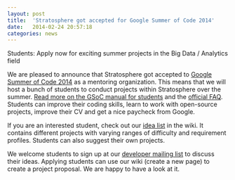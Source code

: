 ```yaml
---
layout: post
title:  'Stratosphere got accepted for Google Summer of Code 2014'
date:   2014-02-24 20:57:18
categories: news
---
```


<div class="lead">Students: Apply now for exciting summer projects in the Big Data / Analytics field</div>

We are pleased to announce that Stratosphere got accepted to [Google Summer of Code 2014](http://www.google-melange.com/gsoc/homepage/google/gsoc2014) as a mentoring organization. This means that we will host a bunch of students to conduct projects within Stratosphere over the summer. [Read more on the GSoC manual for students](http://en.flossmanuals.net/GSoCStudentGuide/) and the [official FAQ](http://www.google-melange.com/gsoc/document/show/gsoc_program/google/gsoc2014/help_page). Students can improve their coding skills, learn to work with open-source projects, improve their CV and get a nice paycheck from Google.

If you are an interested student, check out our [idea list](https://github.com/stratosphere/stratosphere/wiki/Google-Summer-of-Code-2014) in the wiki. It contains different projects with varying ranges of difficulty and requirement profiles. Students can also suggest their own projects.

We welcome students to sign up at our [developer mailing list](https://groups.google.com/forum/#!forum/stratosphere-dev) to discuss their ideas.
Applying students can use our wiki (create a new page) to create a project proposal. We are happy to have a look at it.

